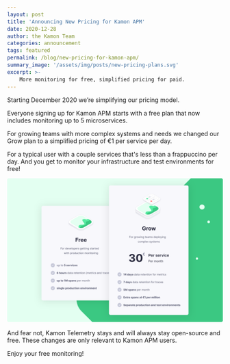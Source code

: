 ```yaml
---
layout: post
title: 'Announcing New Pricing for Kamon APM'
date: 2020-12-28
author: the Kamon Team
categories: announcement
tags: featured
permalink: /blog/new-pricing-for-kamon-apm/
summary_image: '/assets/img/posts/new-pricing-plans.svg'
excerpt: >-
    More monitoring for free, simplified pricing for paid.
---
```



Starting December 2020 we’re simplifying our pricing model.

Everyone signing up for Kamon APM starts with a free plan that now includes monitoring up to 5 microservices.

For growing teams with more complex systems and needs we changed our Grow plan to a simplified pricing of €1 per service
per day.

For a typical user with a couple services that's less than a frappuccino per day. And you get to monitor your 
infrastructure and test environments for free!


<div class="text-center my-5">
  <img class="img-fluid" src="/assets/img/posts/new-pricing-plans.svg" alt="Kamon APM Pricing Plans">
</div>

And fear not, Kamon Telemetry stays and will always stay open-source and free. These changes are only relevant to Kamon
APM users.

Enjoy your free monitoring!
